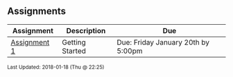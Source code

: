 ## Assignments
| Assignment | Description | Due|
 | ------------|------------|------------|
 | [ Assignment 1 ](./01-Getting_Started) |  Getting Started | Due: Friday January 20th by 5:00pm |

<sup>Last Updated: 2018-01-18 (Thu @ 22:25)</sup>